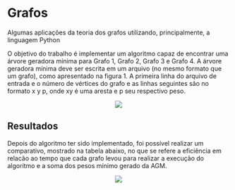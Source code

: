 # Grafos
Algumas aplicações da teoria dos grafos utilizando, principalmente, a linguagem Python

O objetivo do trabalho é implementar um algoritmo capaz de encontrar uma árvore geradora mínima para Grafo
1, Grafo 2, Grafo 3 e Grafo 4. A árvore geradora mínima deve ser escrita em um arquivo (no mesmo formato que um grafo), como apresentado
na figura 1. A primeira linha do arquivo de entrada e o número de vértices do grafo e as linhas seguintes são no formato x y p, onde xy é uma aresta e p seu 
respectivo peso.
<div align="center"> 
  <img src="https://user-images.githubusercontent.com/86075123/176480039-b8f9b5f8-bc1b-4037-a3fb-878945a29279.jpg"/>
</div>

## Resultados
Depois do algoritmo ter sido implementado, foi possível realizar um comparativo, mostrado na tabela abaixo, no que se refere a eficiência em relacão ao tempo que cada
grafo levou para realizar a execução do algoritmo e a soma dos pesos mínimo gerado da AGM.
<div align="center"> 
  <img src="https://user-images.githubusercontent.com/86075123/176485800-f8398856-e122-4019-ae06-64066aba9d68.jpg"/>
</div>


